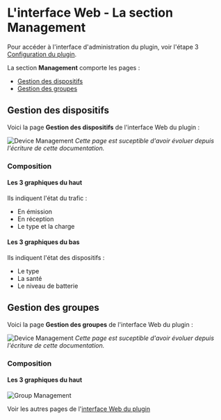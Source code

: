 # L'interface Web - La section Management

Pour accéder à l'interface d'administration du plugin, voir l'étape 3 [Configuration du plugin](Configuration.md).

La section __Management__ comporte les pages :

* [Gestion des dispositifs](#gestion-des-dispositifs)
* [Gestion des groupes](#gestion-des-groupes)

## Gestion des dispositifs

Voici la page __Gestion des dispositifs__ de l'interface Web du plugin : 

![Device Management](https://github.com/pipiche38/Domoticz-Zigate-Wiki/blob/master/Images/Device-Management.png)
*Cette page est suceptible d'avoir évoluer depuis l'écriture de cette documentation.*

### Composition

#### Les 3 graphiques du haut

Ils indiquent l'état du trafic :
* En émission
* En réception
* Le type et la charge

#### Les 3 graphiques du bas

Ils indiquent l'état des dispositifs :
* Le type 
* La santé
* Le niveau de batterie



## Gestion des groupes

Voici la page __Gestion des groupes__ de l'interface Web du plugin : 

![Device Management](https://github.com/pipiche38/Domoticz-Zigate-Wiki/blob/master/Images/Device-Management.png)
*Cette page est suceptible d'avoir évoluer depuis l'écriture de cette documentation.*

### Composition

#### Les 3 graphiques du haut


![Group Management](https://github.com/pipiche38/Domoticz-Zigate-Wiki/blob/master/Images/Group-Management.png)


Voir les autres pages de l'[interface Web du plugin](Home.md#linterface-web-du-plugin)
